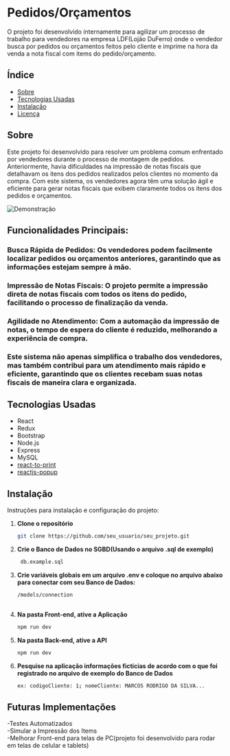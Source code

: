 # Pedidos/Orçamentos

O projeto foi desenvolvido internamente para agilizar um processo de trabalho para vendedores na empresa LDF(Lojão DuFerro)
onde o vendedor busca por pedidos ou orçamentos feitos pelo cliente e imprime na hora da venda a nota fiscal com items
do pedido/orçamento.

## Índice

- [Sobre](#sobre)
- [Tecnologias Usadas](#tecnologias-usadas)
- [Instalação](#instalação)
- [Licença](#licença)

## Sobre

Este projeto foi desenvolvido para resolver um problema comum enfrentado por vendedores durante o processo de montagem de pedidos. Anteriormente, havia dificuldades na impressão de notas fiscais que detalhavam os itens dos pedidos realizados pelos clientes no momento da compra. Com este sistema, os vendedores agora têm uma solução ágil e eficiente para gerar notas fiscais que exibem claramente todos os itens dos pedidos e orçamentos.

![Demonstração](./front-end/src/assets/2024-10-05%2023-43-29.gif)

## Funcionalidades Principais:
  ### Busca Rápida de Pedidos: Os vendedores podem facilmente localizar pedidos ou orçamentos anteriores, garantindo que as     informações estejam sempre à mão. <br>
  ### Impressão de Notas Fiscais: O projeto permite a impressão direta de notas fiscais com todos os itens do pedido,              facilitando o processo de finalização da venda. <br>
  ### Agilidade no Atendimento: Com a automação da impressão de notas, o tempo de espera do cliente é reduzido, melhorando a       experiência de compra. <br>
### Este sistema não apenas simplifica o trabalho dos vendedores, mas também contribui para um atendimento mais rápido e eficiente, garantindo que os clientes recebam suas notas fiscais de maneira clara e organizada.

## Tecnologias Usadas

- React
- Redux
- Bootstrap
- Node.js
- Express
- MySQL
- <a href="https://www.npmjs.com/package/react-to-print">react-to-print</a>
- <a href="https://www.npmjs.com/package/reactjs-popup">reactjs-popup</a>

## Instalação

Instruções para instalação e configuração do projeto:

1. **Clone o repositório**
   ```bash
   git clone https://github.com/seu_usuario/seu_projeto.git

2. **Crie o Banco de Dados no SGBD(Usando o arquivo .sql de exemplo)**
   ```bash
    db.example.sql
3. **Crie variáveis globais em um arquivo .env e coloque no arquivo abaixo para conectar com seu Banco de Dados:**
   ```bash
   /models/connection
    
4. **Na pasta Front-end, ative a Aplicação**
   ```bash
   npm run dev
5. **Na pasta Back-end, ative a API**
   ```bash
   npm run dev
6. **Pesquise na aplicação informações fictícias de acordo com o que foi registrado no arquivo de exemplo do Banco de Dados**
   ```bash
   ex: codigoCliente: 1; nomeCliente: MARCOS RODRIGO DA SILVA...
## Futuras Implementações

-Testes Automatizados <br>
-Simular a Impressão dos Items <br>
-Melhorar Front-end para telas de PC(projeto foi desenvolvido para rodar em telas de celular e tablets) <br>
